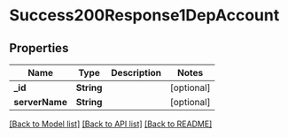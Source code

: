 # Success200Response1DepAccount

## Properties
Name | Type | Description | Notes
------------ | ------------- | ------------- | -------------
**_id** | **String** |  | [optional] 
**serverName** | **String** |  | [optional] 

[[Back to Model list]](../README.md#documentation-for-models) [[Back to API list]](../README.md#documentation-for-api-endpoints) [[Back to README]](../README.md)



